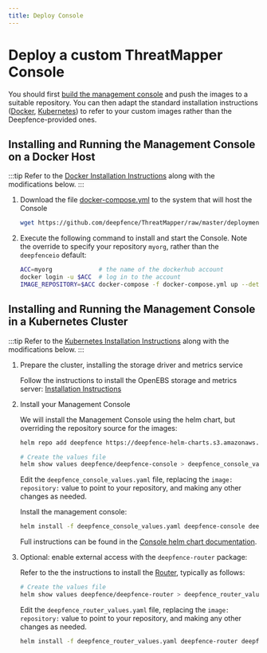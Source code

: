 ```yaml
---
title: Deploy Console
---
```


# Deploy a custom ThreatMapper Console

You should first [build the management console](build) and push the images to a suitable repository.  You can then adapt the standard installation instructions ([Docker](/threatmapper/console/docker), [Kubernetes](/threatmapper/console/kubernetes)) to refer to your custom images rather than the Deepfence-provided ones.



## Installing and Running the Management Console on a Docker Host

:::tip
Refer to the [Docker Installation Instructions](/threatmapper/console/docker) along with the modifications below.
:::

1. Download the file [docker-compose.yml](https://github.com/deepfence/ThreatMapper/blob/master/deployment-scripts/docker-compose.yml) to the system that will host the Console

    ```bash
    wget https://github.com/deepfence/ThreatMapper/raw/master/deployment-scripts/docker-compose.yml
    ```

2. Execute the following command to install and start the Console.  Note the override to specify your repository `myorg`, rather than the `deepfenceio` default:

    ```bash
    ACC=myorg             # the name of the dockerhub account 
    docker login -u $ACC  # log in to the account
    IMAGE_REPOSITORY=$ACC docker-compose -f docker-compose.yml up --detach
    ```

## Installing and Running the Management Console in a Kubernetes Cluster

:::tip
Refer to the [Kubernetes Installation Instructions](/threatmapper/console/kubernetes) along with the modifications below.
:::

1. Prepare the cluster, installing the storage driver and metrics service

    Follow the instructions to install the OpenEBS storage and metrics server: [Installation Instructions](Installing-the-Management-Console)


2. Install your Management Console

    We will install the Management Console using the helm chart, but overriding the repository source for the images:

    ```bash
    helm repo add deepfence https://deepfence-helm-charts.s3.amazonaws.com/threatmapper

    # Create the values file
    helm show values deepfence/deepfence-console > deepfence_console_values.yaml
    ```

    Edit the `deepfence_console_values.yaml` file, replacing the `image: repository:` value to point to your repository, and making any other changes as needed.

    Install the management console:

    ```bash
    helm install -f deepfence_console_values.yaml deepfence-console deepfence/deepfence-console
    ```

    Full instructions can be found in the [Console helm chart documentation](../tree/master/deployment-scripts/helm-charts/deepfence-console).

4. Optional: enable external access with the `deepfence-router` package:

    Refer to the the instructions to install the [Router](../tree/master/deployment-scripts/helm-charts/deepfence-router), typically as follows:
   
    ```bash
    # Create the values file
    helm show values deepfence/deepfence-router > deepfence_router_values.yaml
    ```

    Edit the `deepfence_router_values.yaml` file, replacing the `image: repository:` value to point to your repository, and making any other changes as needed.

    ```bash
    helm install -f deepfence_router_values.yaml deepfence-router deepfence/deepfence-router
    ```
